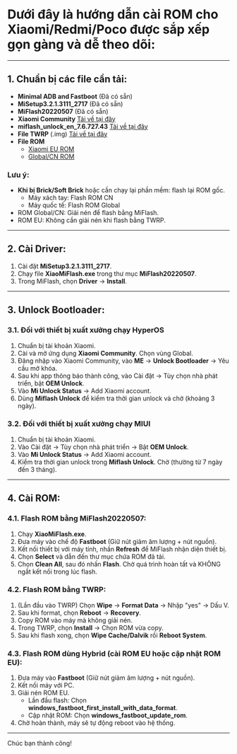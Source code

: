 # Dưới đây là hướng dẫn cài ROM cho Xiaomi/Redmi/Poco được sắp xếp gọn gàng và dễ theo dõi:

---

## 1. Chuẩn bị các file cần tải:
- **Minimal ADB and Fastboot** (Đã có sẵn)
- **MiSetup3.2.1.3111_2717** (Đã có sẵn)
- **MiFlash20220507** (Đã có sẵn)
- **Xiaomi Community** [Tải về tại đây](https://mega.nz/file/Uy1lnLLR#-goNhAYeUs_IIF8btMt56ZV17IFAbXXqft1An2zKsBY)
- **miflash_unlock_en_7.6.727.43** [Tải về tại đây](https://mega.nz/file/xjFwnT5J#Vnebo3lRrgD4BDzfeTNT9jv1Uwy9rkJBYutQuCC5VGo)
- **File TWRP** (.img) [Tải về tại đây](https://twrp.me/Devices/)
- **File ROM** 
  - [Xiaomi EU ROM](https://sourceforge.net/projects/xiaomi-eu-multilang-miui-roms/files/xiaomi.eu/)
  - [Global/CN ROM](https://mifirm.net/)

### Lưu ý:
- **Khi bị Brick/Soft Brick** hoặc cần chạy lại phần mềm: flash lại ROM gốc.
  - Máy xách tay: Flash ROM CN
  - Máy quốc tế: Flash ROM Global
- ROM Global/CN: Giải nén để flash bằng MiFlash.
- ROM EU: Không cần giải nén khi flash bằng TWRP.

---

## 2. Cài Driver:
1. Cài đặt **MiSetup3.2.1.3111_2717**.
2. Chạy file **XiaoMiFlash.exe** trong thư mục **MiFlash20220507**.
3. Trong MiFlash, chọn **Driver** → **Install**.

---

## 3. Unlock Bootloader:
### 3.1. Đối với thiết bị xuất xưởng chạy HyperOS
1. Chuẩn bị tài khoản Xiaomi.
2. Cài và mở ứng dụng **Xiaomi Community**. Chọn vùng Global.
3. Đăng nhập vào Xiaomi Community, vào **ME** → **Unlock Bootloader** → Yêu cầu mở khóa.
4. Sau khi app thông báo thành công, vào Cài đặt → Tùy chọn nhà phát triển, bật **OEM Unlock**.
5. Vào **Mi Unlock Status** → Add Xiaomi account.
6. Dùng **Miflash Unlock** để kiểm tra thời gian unlock và chờ (khoảng 3 ngày).

### 3.2. Đối với thiết bị xuất xưởng chạy MIUI
1. Chuẩn bị tài khoản Xiaomi.
2. Vào Cài đặt → Tùy chọn nhà phát triển → Bật **OEM Unlock**.
3. Vào **Mi Unlock Status** → Add Xiaomi account.
4. Kiểm tra thời gian unlock trong **Miflash Unlock**. Chờ (thường từ 7 ngày đến 3 tháng).

---

## 4. Cài ROM:
### 4.1. Flash ROM bằng MiFlash20220507:
1. Chạy **XiaoMiFlash.exe**.
2. Đưa máy vào chế độ **Fastboot** (Giữ nút giảm âm lượng + nút nguồn).
3. Kết nối thiết bị với máy tính, nhấn **Refresh** để MiFlash nhận diện thiết bị.
4. Chọn **Select** và dẫn đến thư mục chứa ROM đã tải.
5. Chọn **Clean All**, sau đó nhấn **Flash**. Chờ quá trình hoàn tất và KHÔNG ngắt kết nối trong lúc flash.

### 4.2. Flash ROM bằng TWRP:
1. (Lần đầu vào TWRP) Chọn **Wipe** → **Format Data** → Nhập "yes" → Dấu V.
2. Sau khi format, chọn **Reboot** → **Recovery**.
3. Copy ROM vào máy mà không giải nén.
4. Trong TWRP, chọn **Install** → Chọn ROM vừa copy.
5. Sau khi flash xong, chọn **Wipe Cache/Dalvik** rồi **Reboot System**.

### 4.3. Flash ROM dùng Hybrid (cài ROM EU hoặc cập nhật ROM EU):
1. Đưa máy vào **Fastboot** (Giữ nút giảm âm lượng + nút nguồn).
2. Kết nối máy với PC.
3. Giải nén ROM EU.
   - Lần đầu flash: Chọn **windows_fastboot_first_install_with_data_format**.
   - Cập nhật ROM: Chọn **windows_fastboot_update_rom**.
4. Chờ hoàn thành, máy sẽ tự động reboot vào hệ thống.

---

Chúc bạn thành công!
